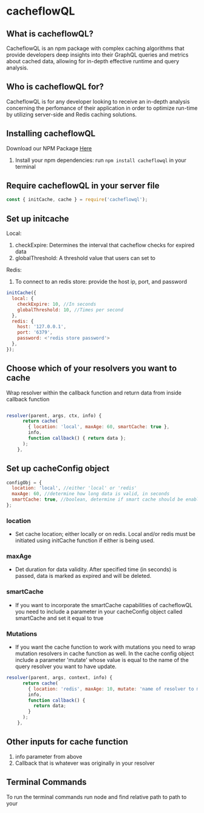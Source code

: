 # cacheflowQL

## What is cacheflowQL?

CacheflowQL is an npm package with complex caching algorithms that provide developers deep insights into their GraphQL queries and metrics about cached data, allowing for in-depth effective runtime and query analysis.

## Who is cacheflowQL for?

CacheflowQL is for any developer looking to receive an in-depth analysis concerning the perfomance of their application in order to optimize run-time by utilizing server-side and Redis caching solutions.

## Installing cacheflowQL

Download our NPM Package [Here](https://expressjs.com/en/)

1. Install your npm dependencies: run `npm install cacheflowql` in your terminal

## Require cacheflowQL in your server file

```js
const { initCache, cache } = require('cacheflowql');
```

## Set up initcache

Local:

1. checkExpire: Determines the interval that cacheflow checks for expired data
2. globalThreshold: A threshold value that users can set to

Redis:

1. To connect to an redis store: provide the host ip, port, and password

```js
initCache({
  local: {
    checkExpire: 10, //In seconds
    globalThreshold: 10, //Times per second
  },
  redis: {
    host: '127.0.0.1',
    port: '6379',
    password: <'redis store password'>
  },
});
```

## Choose which of your resolvers you want to cache

Wrap resolver within the callback function and return data from inside callback function

```js

resolver(parent, args, ctx, info) {
      return cache(
        { location: 'local', maxAge: 60, smartCache: true },
        info,
        function callback() { return data };
      );
    },
```

## Set up cacheConfig object

```js
configObj = {
  location: 'local', //either 'local' or 'redis'
  maxAge: 60, //determine how long data is valid, in seconds
  smartCache: true, //boolean, determine if smart cache should be enabled for resolver
};
```

### location

- Set cache location; either locally or on redis. Local and/or redis must be initiated using initCache function if either is being used.

### maxAge

- Det duration for data validity. After specified time (in seconds) is passed, data is marked as expired and will be deleted.

### smartCache

- If you want to incorporate the smartCache capabilities of cacheflowQL you need to include a parameter in your cacheConfig object called smartCache and set it equal to true

### Mutations

- If you want the cache function to work with mutations you need to wrap mutation resolvers in cache function as well. In the cache config object include a parameter 'mutate' whose value is equal to the name of the query resolver you want to have update.

```js
resolver(parent, args, context, info) {
      return cache(
        { location: 'redis', maxAge: 10, mutate: 'name of resolver to mutate' },
        info,
        function callback() {
          return data;
        }
      );
    },
```

## Other inputs for cache function

1. info parameter from above
2. Callback that is whatever was originally in your resolver

## Terminal Commands

To run the terminal commands run node and find relative path to path to your
